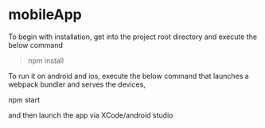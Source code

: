 # mobileApp

To begin with installation, get into the project root directory and execute the below command

> npm install

To run it on android and ios, execute the below command that launches a webpack bundler and serves the devices,

npm start

and then launch the app via XCode/android studio
